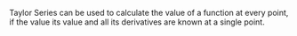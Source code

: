 Taylor Series can be used to calculate the value of a function at every point, if the value its value and all its derivatives are known at a single point.